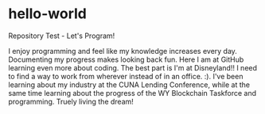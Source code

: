 # hello-world
Repository Test - Let's Program! 

I enjoy programming and feel like my knowledge increases every day. Documenting my progress makes looking back fun. Here I am at GitHub learning even more about coding. The best part is I'm at Disneyland!! I need to find a way to work from wherever instead of in an office. :). I've been learning about my industry at the CUNA Lending Conference, while at the same time learning about the progress of the WY Blockchain Taskforce and programming. Truely living the dream! 
